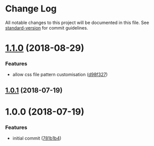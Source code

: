 # Change Log

All notable changes to this project will be documented in this file. See [standard-version](https://github.com/conventional-changelog/standard-version) for commit guidelines.

<a name="1.1.0"></a>
# [1.1.0](https://github.com/moxystudio/react-app-rewire-external-svg-loader/compare/v1.0.1...v1.1.0) (2018-08-29)


### Features

* allow css file pattern customisation ([d98f327](https://github.com/moxystudio/react-app-rewire-external-svg-loader/commit/d98f327))



<a name="1.0.1"></a>
## [1.0.1](https://github.com/moxystudio/react-app-rewire-external-svg-loader/compare/v1.0.0...v1.0.1) (2018-07-19)



<a name="1.0.0"></a>
# 1.0.0 (2018-07-19)


### Features

* initial commit ([781b1b4](https://github.com/moxystudio/react-app-rewire-external-svg-loader/commit/781b1b4))
